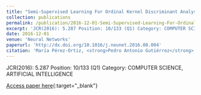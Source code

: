 ```yaml
---
title: "Semi-Supervised Learning For Ordinal Kernel Discriminant Analysis"
collection: publications
permalink: /publication/2016-12-01-Semi-Supervised-Learning-For-Ordinal-Kernel-Discriminant-Analysis
excerpt: 'JCR(2016): 5.287 Position: 10/133 (Q1) Category: COMPUTER SCIENCE, ARTIFICIAL INTELLIGENCE'
date: 2016-12-01
venue: 'Neural Networks'
paperurl: 'http://dx.doi.org/10.1016/j.neunet.2016.08.004'
citation: 'María Pérez-Ortiz, <strong>Pedro Antonio Gutiérrez</strong>, Mariano Carbonero-Ruz, César Hervás-Martínez, &quot;Semi-Supervised Learning For Ordinal Kernel Discriminant Analysis.&quot; Neural Networks, Vol. 84, 2016, pp.57--66.'
---
```

JCR(2016): 5.287 Position: 10/133 (Q1) Category: COMPUTER SCIENCE, ARTIFICIAL INTELLIGENCE

[Access paper here](http://dx.doi.org/10.1016/j.neunet.2016.08.004){:target="_blank"}
